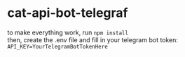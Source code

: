 # cat-api-bot-telegraf
 
to make everything work, run
``` npm install ``` <br>
then, create the .env file and fill in your telegram bot token:
``` API_KEY=YourTelegramBotTokenHere ```
